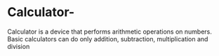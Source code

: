 # Calculator-
Calculator is a device that performs arithmetic operations on numbers. Basic calculators can do only addition, subtraction, multiplication and division
